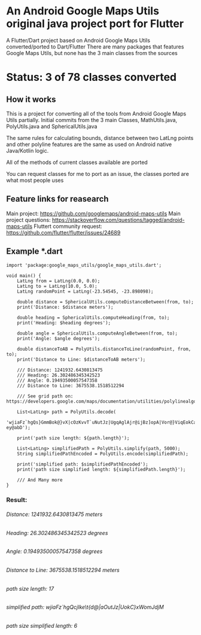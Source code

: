 # An Android Google Maps Utils original java project port for Flutter

A Flutter/Dart project based on Android Google Maps Utils converted/ported to Dart/Flutter
There are many packages that features Google Maps Utils, but none has the 3 main classes
from the sources

# Status: 3 of 78 classes converted

## How it works

This is a project for converting all of the tools from Android Google Maps Utils partially.
Initial commits from the 3 main Classes, MathUtils.java, PolyUtils.java and SphericalUtils.java

The same rules for calculating bounds, distance between two LatLng points and other polyline features are the same as used on Android native Java/Kotlin logic.

All of the methods of current classes available are ported

You can request classes for me to port as an issue, the classes ported are what most people uses

## Feature links for reasearch

Main project: https://github.com/googlemaps/android-maps-utils
Main project questions: https://stackoverflow.com/questions/tagged/android-maps-utils
Fluttert community request: https://github.com/flutter/flutter/issues/24689

## Example *.dart

    import 'package:google_maps_utils/google_maps_utils.dart';

    void main() {
        LatLng from = LatLng(0.0, 0.0);
        LatLng to = LatLng(10.0, 5.0);
        LatLng randomPoint = LatLng(-23.54545, -23.898098);

        double distance = SphericalUtils.computeDistanceBetween(from, to);
        print('Distance: $distance meters');

        double heading = SphericalUtils.computeHeading(from, to);
        print('Heading: $heading degrees');

        double angle = SphericalUtils.computeAngleBetween(from, to);
        print('Angle: $angle degrees');

        double distanceToAB = PolyUtils.distanceToLine(randomPoint, from, to);
        print('Distance to Line: $distanceToAB meters');

        /// Distance: 1241932.6430813475
        /// Heading: 26.302486345342523
        /// Angle: 0.19493500057547358
        /// Distance to Line: 3675538.1518512294

        /// See grid path on: https://developers.google.com/maps/documentation/utilities/polylinealgorithm

        List<LatLng> path = PolyUtils.decode(
            'wjiaFz`hgQs}GmmBok@}vX|cOzKvvT`uNutJz|UgqAglAjr@ijBz]opA|Vor@}ViqEokCaiGu|@byAkjAvrMgjDj_A??ey@abD');

        print('path size length: ${path.length}');

        List<LatLng> simplifiedPath = PolyUtils.simplify(path, 5000);
        String simplifiedPathEncoded = PolyUtils.encode(simplifiedPath);

        print('simplified path: $simplifiedPathEncoded');
        print('path size simplified length: ${simplifiedPath.length}');

        /// And Many more
    }

### Result:

###### Distance: 1241932.6430813475 meters
###### Heading: 26.302486345342523 degrees
###### Angle: 0.19493500057547358 degrees
###### Distance to Line: 3675538.1518512294 meters
###### path size length: 17
###### simplified path: wjiaFz`hgQcjIke\t{d@|aOutJz|UokC}xWomJdjM
###### path size simplified length: 6